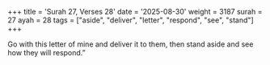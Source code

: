 +++
title = 'Surah 27, Verses 28'
date = '2025-08-30'
weight = 3187
surah = 27
ayah = 28
tags = ["aside", "deliver", "letter", "respond", "see", "stand"]
+++

Go with this letter of mine and deliver it to them, then stand aside and see how they will respond.”